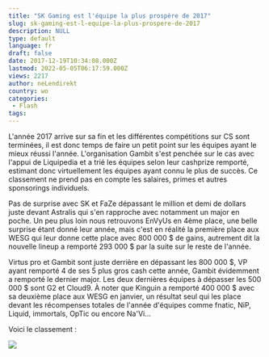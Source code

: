 ```yaml
---
title: "SK Gaming est l'équipe la plus prospère de 2017"
slug: sk-gaming-est-l-equipe-la-plus-prospere-de-2017
description: NULL
type: default
language: fr
draft: false
date: 2017-12-19T10:34:08.000Z
lastmod: 2022-05-05T06:17:59.000Z
views: 2217
author: neLendirekt
country: wo
categories:
 - Flash
tags:
---
```

L'année 2017 arrive sur sa fin et les différentes compétitions sur CS sont terminées, il est donc temps de faire un petit point sur les équipes ayant le mieux réussi l'année. L'organisation Gambit s'est penchée sur le cas avec l'appui de Liquipedia et a trié les équipes selon leur cashprize remporté, estimant donc virtuellement les équipes ayant connu le plus de succès. Ce classement ne prend pas en compte les salaires, primes et autres sponsorings individuels.

Pas de surprise avec SK et FaZe dépassant le million et demi de dollars juste devant Astralis qui s'en rapproche avec notamment un major en poche. Un peu plus loin nous retrouvons EnVyUs en 4ème place, une belle surprise étant donné leur année, mais c'est en réalité la première place aux WESG qui leur donne cette place avec 800 000 $ de gains, autrement dit la nouvelle lineup a remporté 293 000 $ par la suite sur le reste de l'année. 

Virtus pro et Gambit sont juste derrière en dépassant les 800 000 $, VP ayant remporté 4 de ses 5 plus gros cash cette année, Gambit évidemment a remporté le dernier major. Les deux dernières équipes à dépasser les 500 000 $ sont G2 et Cloud9\. À noter que Kinguin a remporté 400 000 $ avec sa deuxième place aux WESG en janvier, un résultat seul qui les place devant les récompenses totales de l'année d'équipes comme fnatic, NiP, Liquid, immortals, OpTic ou encore Na'Vi... 

Voici le classement :

![](https://flickshot-ue.s3.eu-west-2.amazonaws.com/flickshot/article/5a38e2e420f30/images/00nXNz6gAPH2N8EGeOt1hiDKvnldShGdWuFQWwpz.jpeg)
